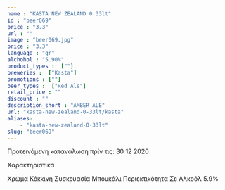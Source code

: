 ```yaml
---
name : "KASTA NEW ZEALAND 0.33lt"
id : "beer069"
price : "3.3"
url : ""
image : "beer069.jpg"
price : "3.3"
language : "gr"
alchohol : "5.90%"
product_types :  [""]
breweries :  ["Kasta"]
promotions : [""]
beer_types :  ["Red Ale"]
retail_price : ""
discount : ""
description_short : "AMBER ALE"
url: "kasta-new-zealand-0-33lt/kasta"
aliases: 
    - "kasta-new-zealand-0-33lt"
slug: "beer069"
---
```


Προτεινόμενη κατανάλωση πρίν τις: 30 12 2020

Χαρακτηριστικά

Χρώμα
Κόκκινη
Συσκευασία
Μπουκάλι
Περιεκτικότητα Σε Αλκοόλ
5.9%